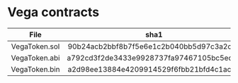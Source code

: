 # Vega contracts

| File | sha1|
| :--: | :--:|
| VegaToken.sol | 90b24acb2bbf8b7f5e6e1c2b040bb5d97c3a2ca9 |
| VegaToken.abi | a792cd3f2de3433e9928737fa97467105bc5edab |
| VegaToken.bin | a2d98ee13884e4209914529f6fbb21bfd4c1ac16 |
